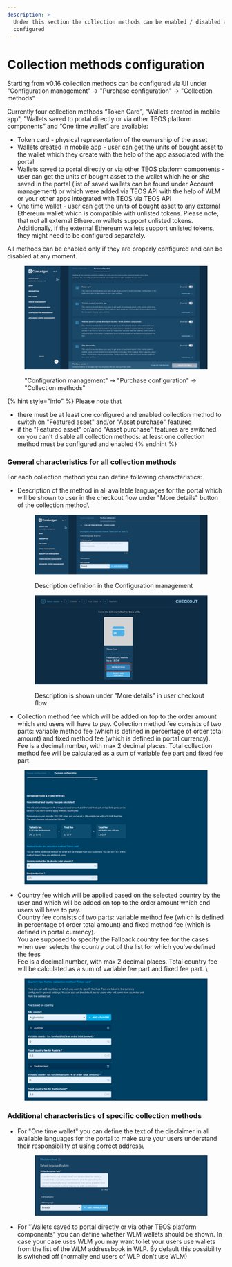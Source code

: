 ```yaml
---
description: >-
  Under this section the collection methods can be enabled / disabled and
  configured
---
```


# Collection methods configuration

Starting from v0.16 collection methods can be configured via UI under "Configuration management" -> "Purchase configuration" -> "Collection methods"

Currently four collection methods “Token Card”, “Wallets created in mobile app", "Wallets saved to portal directly or via other TEOS platform components” and “One time wallet” are available:

* Token card - physical representation of the ownership of the asset
* Wallets created in mobile app - user can get the units of bought asset to the wallet which they create with the help of the app associated with the portal
* Wallets saved to portal directly or via other TEOS platform components - user can get the units of bought asset to the wallet which he or she saved in the portal (list of saved wallets can be found under Account management) or which were added via TEOS API with the help of WLM or your other apps integrated with TEOS via TEOS API
* One time wallet - user can get the units of bought asset to any external Ethereum wallet which is compatible with unlisted tokens. Please note, that not all external Ethereum wallets support unlisted tokens. Additionally, if the external Ethereum wallets support unlisted tokens, they might need to be configured separately.&#x20;

All methods can be enabled only if they are properly configured and can be disabled at any moment.

<figure><img src="../../../../.gitbook/assets/image (23).png" alt=""><figcaption><p> "Configuration management" -> "Purchase configuration" -> "Collection methods"</p></figcaption></figure>

{% hint style="info" %}
Please note that

* there must be at least one configured and enabled collection method to switch on  "Featured asset" and/or "Asset purchase" featured
* if the "Featured asset" or/and "Asset purchase" features are switched on you can't disable all collection methods: at least one collection method must be configured and enabled
{% endhint %}

### General characteristics for all collection methods

For each collection method you can define following characteristics:

*   Description of the method in all available languages for the portal which will be shown to user in the checkout flow under "More details" button of the collection method\


    <div><figure><img src="../../../../.gitbook/assets/image (24).png" alt=""><figcaption><p>Description definition in the Configuration management</p></figcaption></figure> <figure><img src="../../../../.gitbook/assets/image (30).png" alt=""><figcaption><p>Description is shown under "More details" in user checkout flow</p></figcaption></figure></div>
* Collection method fee which will be added on top to the order amount which end users will have to pay. Collection method fee consists of two parts: variable method fee (which is defined in percentage of order total amount) and fixed method fee (which is defined in portal currency). \
  Fee is a decimal number, with max 2 decimal places. Total collection method fee will be calculated as a sum of variable fee part and fixed fee part.&#x20;

<figure><img src="../../../../.gitbook/assets/image (53).png" alt=""><figcaption></figcaption></figure>

* Country fee which will be applied based on the selected country by the user and which will be added on top to the order amount which end users will have to pay. \
  Country fee consists of two parts: variable method fee (which is defined in percentage of order total amount) and fixed method fee (which is defined in portal currency).\
  You are supposed to specify the Fallback country fee for the cases when user selects the country out of the list for which you've defined the fees\
  Fee is a decimal number, with max 2 decimal places. Total country fee will be calculated as a sum of variable fee part and fixed fee part. \


<figure><img src="../../../../.gitbook/assets/image (54).png" alt=""><figcaption></figcaption></figure>

### Additional characteristics of specific collection methods

*   For "One time wallet" you can define the text of the disclaimer in all available languages for the portal to make sure your users understand their responsibility of using correct address\


    <figure><img src="../../../../.gitbook/assets/image (26).png" alt=""><figcaption></figcaption></figure>
* For "Wallets saved to portal directly or via other TEOS platform components" you can define whether WLM wallets should be shown. In case your case uses WLM you may want to let your users use wallets from the list of the WLM addressbook in WLP. By default this possibility is switched off (normally end users of WLP don't use WLM)
